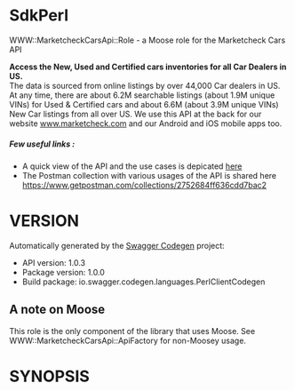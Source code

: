 # SdkPerl

WWW::MarketcheckCarsApi::Role - a Moose role for the Marketcheck Cars API

<b>Access the New, Used and Certified cars inventories for all Car Dealers in US.</b> <br/>The data is sourced from online listings by over 44,000 Car dealers in US. At any time, there are about 6.2M searchable listings (about 1.9M unique VINs) for Used & Certified cars and about 6.6M (about 3.9M unique VINs) New Car listings from all over US. We use this API at the back for our website <a href='https://www.marketcheck.com' target='_blank'>www.marketcheck.com</a> and our Android and iOS mobile apps too.<br/><h5> Few useful links : </h5><ul><li>A quick view of the API and the use cases is depicated <a href='https://portals.marketcheck.com/mcapi/' target='_blank'>here</a></li><li>The Postman collection with various usages of the API is shared here https://www.getpostman.com/collections/2752684ff636cdd7bac2</li></ul>

# VERSION

Automatically generated by the [Swagger Codegen](https://github.com/swagger-api/swagger-codegen) project:

- API version: 1.0.3
- Package version: 1.0.0
- Build package: io.swagger.codegen.languages.PerlClientCodegen

## A note on Moose

This role is the only component of the library that uses Moose. See
WWW::MarketcheckCarsApi::ApiFactory for non-Moosey usage.

# SYNOPSIS
